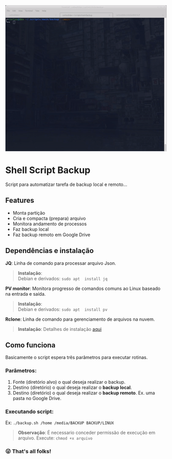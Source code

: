 <div align="center">
    <img src="assets/preview.gif" title="Backup Preview" alt="Backup Preview">
</div>

# Shell Script Backup

Script para automatizar tarefa de backup local e remoto...

## Features

* Monta partição
* Cria e compacta (prepara) arquivo
* Monitora andamento de processos  
* Faz backup local
* Faz backup remoto em Google Drive

## Dependências e instalação

__JQ__: Linha de comando para processar arquivo Json.

> __Instalação__:  
> Debian e derivados: `sudo apt  install jq`

__PV monitor__: Monitora progresso de comandos comuns ao Linux baseado na entrada e saída.

> __Instalação__:  
> Debian e derivados: `sudo apt  install pv`

__Rclone__: Linha de comando para gerenciamento de arquivos na nuvem.

> __Instalação__: Detalhes de instalação [aqui](https://rclone.org/install/)

## Como funciona

Basicamente o script espera três parâmetros para executar rotinas.

### Parâmetros:

1. Fonte (diretório alvo) o qual deseja realizar o backup.
2. Destino (diretório) o qual deseja realizar o **backup local**.
3. Destino (diretório) o qual deseja realizar o **backup remoto**. Ex. uma pasta no Google Drive.

### Executando script:

Ex: `./backup.sh /home /media/BACKUP BACKUP/LINUX`

> __Observação__: É necessario conceder permissão de execução em arquivo. Execute: `chmod +x arquivo`

### :stuck_out_tongue_winking_eye: That's all folks!
